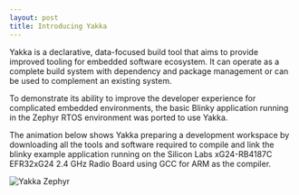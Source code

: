 ```yaml
---
layout: post
title: Introducing Yakka
---
```

Yakka is a declarative, data-focused build tool that aims to provide improved tooling for embedded software ecosystem.
It can operate as a complete build system with dependency and package management or can be used to complement an existing system.

To demonstrate its ability to improve the developer experience for complicated embedded environments, the basic Blinky application running in the Zephyr RTOS environment was ported to use Yakka.

The animation below shows Yakka preparing a development workspace by downloading all the tools and software required to compile and link the blinky example application running on the Silicon Labs xG24-RB4187C EFR32xG24 2.4 GHz Radio Board using GCC for ARM as the compiler.

![Yakka Zephyr](zephyr_blink_demo.gif)

